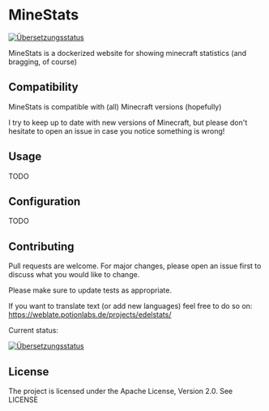 # MineStats

[![Übersetzungsstatus](https://weblate.potionlabs.de/widgets/edelstats/-/svg-badge.svg)](https://weblate.potionlabs.de/engage/edelstats/)

MineStats is a dockerized website for showing minecraft statistics (and bragging, of course)

## Compatibility
MineStats is compatible with (all) Minecraft versions (hopefully)

I try to keep up to date with new versions of Minecraft, but please don't hesitate to open an issue in case you notice something is wrong!

## Usage
TODO

## Configuration
TODO

## Contributing
Pull requests are welcome. For major changes, please open an issue first to discuss what you would like to change.

Please make sure to update tests as appropriate.

If you want to translate text (or add new languages) feel free to do so on: https://weblate.potionlabs.de/projects/edelstats/

Current status:

[![Übersetzungsstatus](https://weblate.potionlabs.de/widgets/edelstats/-/multi-auto.svg)](https://weblate.potionlabs.de/engage/edelstats/)

## License
The project is licensed under the Apache License, Version 2.0. See LICENSE